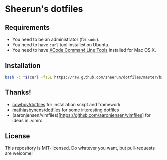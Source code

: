 # Sheerun's dotfiles

## Requirements

* You need to be an administrator (for `sudo`).
* You need to have `curl` tool installed on Ubuntu.
* You need to have [XCode Command Line Tools](https://developer.apple.com/downloads/index.action?=command%20line%20tools) installed for Mac OS X.

## Installation

```sh
bash -c "$(curl -fsSL https://raw.github.com/sheerun/dotfiles/master/bin/dotfiles)"
```

## Thanks!

* [cowboy/dotfiles](https://github.com/cowboy/dotfiles) for installation script and framework
* [mathiasbynens/dotfiles](https://github.com/mathiasbynens/dotfiles) for some interesting dotfiles
* (aaronjensen/vimfiles)[https://github.com/aaronjensen/vimfiles] for ideas in .vimrc

## License

This repository is MIT-licensed. Do whatever you want, but pull-requests are welcome!
